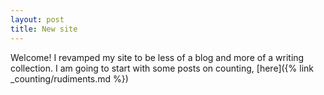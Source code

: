 ```yaml
---
layout: post
title: New site
---
```


Welcome! I revamped my site to be less of a blog and more of a writing collection. I am going to start with some posts on counting, [here]({% link _counting/rudiments.md %})